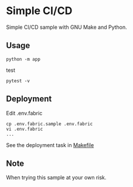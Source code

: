 # Simple CI/CD

Simple CI/CD sample with GNU Make and Python.

## Usage

```shell
python -m app
```

test

```shell
pytest -v
```

## Deployment


Edit .env.fabric

```shell
cp .env.fabric.sample .env.fabric
vi .env.fabric
...
```

See the deployment task in [Makefile](./Makefile)


## Note

When trying this sample at your own risk.
